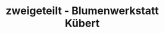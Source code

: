 ---
title: "zweigeteilt - Blumenwerkstatt Kübert"
url: /karlstadt/zweigeteilt-blumenwerkstatt-kuebert/
shop: Blumen
---